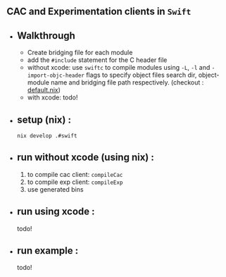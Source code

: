 ## CAC and Experimentation clients in `Swift`

- ## Walkthrough
    - Create bridging file for each module
    - add the `#include` statement for the C header file
    - without xcode: use `swiftc` to compile modules using `-L`, `-l` and `-import-objc-header` flags to specify object files search dir, object-module name and bridging file path respectively. (checkout : [default.nix](default.nix))
    - with xcode: todo!

- ## setup (nix) :
    `nix develop .#swift`

- ## run without xcode (using nix) :
    1. to compile cac client: `compileCac`
    2. to compile exp client: `compileExp`
    3. use generated bins

- ## run using xcode :
    todo!

- ## run example :
    todo!
